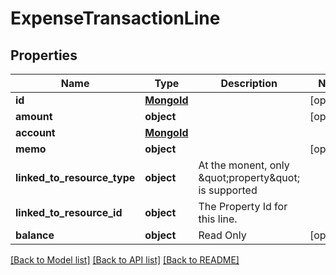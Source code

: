 # ExpenseTransactionLine

## Properties
Name | Type | Description | Notes
------------ | ------------- | ------------- | -------------
**id** | [**MongoId**](MongoId.md) |  | [optional] 
**amount** | **object** |  | [optional] 
**account** | [**MongoId**](MongoId.md) |  | 
**memo** | **object** |  | [optional] 
**linked_to_resource_type** | **object** | At the monent, only \&quot;property\&quot; is supported | 
**linked_to_resource_id** | **object** | The Property Id for this line. | 
**balance** | **object** | Read Only | [optional] 

[[Back to Model list]](../README.md#documentation-for-models) [[Back to API list]](../README.md#documentation-for-api-endpoints) [[Back to README]](../README.md)

